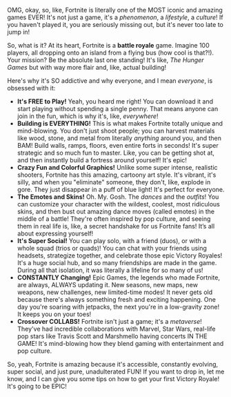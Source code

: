 OMG, okay, so, like, Fortnite is literally one of the MOST iconic and amazing games EVER! It's not just a game, it's a *phenomenon*, a *lifestyle*, a *culture*! If you haven't played it, you are seriously missing out, but it's never too late to jump in!

So, what is it? At its heart, Fortnite is a **battle royale** game. Imagine 100 players, all dropping onto an island from a flying bus (how cool is that?!). Your mission? Be the absolute last one standing! It's like, *The Hunger Games* but with way more flair and, like, actual building!

Here's why it's SO addictive and why everyone, and I mean *everyone*, is obsessed with it:

* **It's FREE to Play!** Yeah, you heard me right! You can download it and start playing without spending a single penny. That means anyone can join in the fun, which is why it's, like, *everywhere*!
* **Building is EVERYTHING!** This is what makes Fortnite totally unique and mind-blowing. You don't just shoot people; you can harvest materials like wood, stone, and metal from literally *anything* around you, and then BAM! Build walls, ramps, floors, even entire forts in seconds! It's super strategic and so much fun to master. Like, you can be getting shot at, and then instantly build a fortress around yourself! It's epic!
* **Crazy Fun and Colorful Graphics!** Unlike some super intense, realistic shooters, Fortnite has this amazing, cartoony art style. It's vibrant, it's silly, and when you "eliminate" someone, they don't, like, explode in gore. They just disappear in a puff of blue light! It's perfect for everyone.
* **The Emotes and Skins!** Oh. My. Gosh. The *dances* and the *outfits*! You can customize your character with the wildest, coolest, most ridiculous skins, and then bust out amazing dance moves (called emotes) in the middle of a battle! They're often inspired by pop culture, and seeing them in real life is, like, a secret handshake for us Fortnite fans! It’s all about expressing yourself!
* **It's Super Social!** You can play solo, with a friend (duos), or with a whole squad (trios or quads)! You can chat with your friends using headsets, strategize together, and celebrate those epic Victory Royales! It's a huge social hub, and so many friendships are made in the game. During all that isolation, it was literally a lifeline for so many of us!
* **CONSTANTLY Changing!** Epic Games, the legends who made Fortnite, are always, ALWAYS updating it. New seasons, new maps, new weapons, new challenges, new limited-time modes! It never gets old because there's always something fresh and exciting happening. One day you're soaring with jetpacks, the next you're in a low-gravity zone! It keeps you on your toes!
* **Crossover COLLABS!** Fortnite isn't just a game; it's a *metaverse*! They've had incredible collaborations with Marvel, Star Wars, real-life pop stars like Travis Scott and Marshmello having concerts IN THE GAME! It's mind-blowing how they blend gaming with entertainment and pop culture.

So, yeah, Fortnite is amazing because it's accessible, constantly evolving, super social, and just pure, unadulterated FUN! If you want to drop in, let me know, and I can give you some tips on how to get your first Victory Royale! It's going to be EPIC!